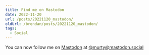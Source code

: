 ```yaml
---
title: Find me on Mastodon
date: 2022-11-20
url: /posts/20221120_mastodon/
oldUrl: /brendan/posts/20221120_mastodon/
tags:
  - Social
---
```


You can now follow me on [Mastodon](https://joinmastodon.org/) at [@murty@mastodon.social](https://mastodon.social/@murty)
